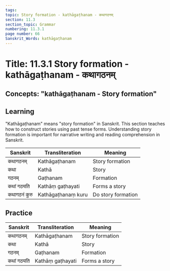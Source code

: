 ```yaml
---
tags:
topic: Story formation - kathāgaṭhanam - कथागठनम्
section: 11.3
section_topic: Grammar
numbering: 11.3.1
page number: 66
Sanskrit_Words: kathāgaṭhanam
---
```

# Title: 11.3.1 Story formation - kathāgaṭhanam - कथागठनम्
## Concepts: "kathāgaṭhanam - Story formation"

## Learning
"Kathāgaṭhanam" means "story formation" in Sanskrit. This section teaches how to construct stories using past tense forms. Understanding story formation is important for narrative writing and reading comprehension in Sanskrit.

| Sanskrit           | Transliteration      | Meaning                          |
| ------------------ | -------------------- | -------------------------------- |
| कथागठनम्          | Kathāgaṭhanam        | Story formation                  |
| कथा                | Kathā                | Story                            |
| गठनम्              | Gaṭhanam             | Formation                        |
| कथां गठयति        | Kathāṃ gaṭhayati     | Forms a story                    |
| कथागठनं कुरु      | Kathāgaṭhanaṃ kuru   | Do story formation               |

## Practice
| Sanskrit           | Transliteration      | Meaning                          |
| ------------------ | -------------------- | -------------------------------- |
| कथागठनम्          | Kathāgaṭhanam        | Story formation                  |
| कथा                | Kathā                | Story                            |
| गठनम्              | Gaṭhanam             | Formation                        |
| कथां गठयति        | Kathāṃ gaṭhayati     | Forms a story                    |

